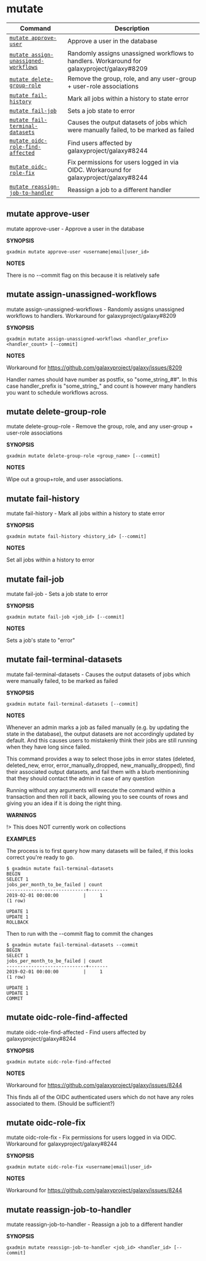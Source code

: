 # mutate

Command | Description
------- | -----------
[`mutate approve-user`](#mutate-approve-user) | Approve a user in the database
[`mutate assign-unassigned-workflows`](#mutate-assign-unassigned-workflows) | Randomly assigns unassigned workflows to handlers. Workaround for galaxyproject/galaxy#8209
[`mutate delete-group-role`](#mutate-delete-group-role) | Remove the group, role, and any user-group + user-role associations
[`mutate fail-history`](#mutate-fail-history) | Mark all jobs within a history to state error
[`mutate fail-job`](#mutate-fail-job) | Sets a job state to error
[`mutate fail-terminal-datasets`](#mutate-fail-terminal-datasets) | Causes the output datasets of jobs which were manually failed, to be marked as failed
[`mutate oidc-role-find-affected`](#mutate-oidc-role-find-affected) | Find users affected by galaxyproject/galaxy#8244
[`mutate oidc-role-fix`](#mutate-oidc-role-fix) | Fix permissions for users logged in via OIDC. Workaround for galaxyproject/galaxy#8244
[`mutate reassign-job-to-handler`](#mutate-reassign-job-to-handler) | Reassign a job to a different handler

## mutate approve-user

mutate approve-user -  Approve a user in the database

**SYNOPSIS**

    gxadmin mutate approve-user <username|email|user_id>

**NOTES**

There is no --commit flag on this because it is relatively safe


## mutate assign-unassigned-workflows

mutate assign-unassigned-workflows -  Randomly assigns unassigned workflows to handlers. Workaround for galaxyproject/galaxy#8209

**SYNOPSIS**

    gxadmin mutate assign-unassigned-workflows <handler_prefix> <handler_count> [--commit]

**NOTES**

Workaround for https://github.com/galaxyproject/galaxy/issues/8209

Handler names should have number as postfix, so "some_string_##". In
this case handler_prefix is "some_string_" and count is however many
handlers you want to schedule workflows across.


## mutate delete-group-role

mutate delete-group-role -  Remove the group, role, and any user-group + user-role associations

**SYNOPSIS**

    gxadmin mutate delete-group-role <group_name> [--commit]

**NOTES**

Wipe out a group+role, and user associations.


## mutate fail-history

mutate fail-history -  Mark all jobs within a history to state error

**SYNOPSIS**

    gxadmin mutate fail-history <history_id> [--commit]

**NOTES**

Set all jobs within a history to error


## mutate fail-job

mutate fail-job -  Sets a job state to error

**SYNOPSIS**

    gxadmin mutate fail-job <job_id> [--commit]

**NOTES**

Sets a job's state to "error"


## mutate fail-terminal-datasets

mutate fail-terminal-datasets -  Causes the output datasets of jobs which were manually failed, to be marked as failed

**SYNOPSIS**

    gxadmin mutate fail-terminal-datasets [--commit]

**NOTES**

Whenever an admin marks a job as failed manually (e.g. by updating the
state in the database), the output datasets are not accordingly updated
by default. And this causes users to mistakenly think their jobs are
still running when they have long since failed.

This command provides a way to select those jobs in error states
(deleted, deleted_new, error, error_manually_dropped,
new_manually_dropped), find their associated output datasets, and fail
them with a blurb mentionining that they should contact the admin in
case of any question

Running without any arguments will execute the command within a
transaction and then roll it back, allowing you to see counts of rows
and giving you an idea if it is doing the right thing.

**WARNINGS**

!> This does NOT currently work on collections

**EXAMPLES**

The process is to first query how many datasets will be failed, if this looks correct you're ready to go.

    $ gxadmin mutate fail-terminal-datasets
    BEGIN
    SELECT 1
    jobs_per_month_to_be_failed | count
    -----------------------------+-------
    2019-02-01 00:00:00         |     1
    (1 row)

    UPDATE 1
    UPDATE 1
    ROLLBACK

Then to run with the --commit flag to commit the changes

    $ gxadmin mutate fail-terminal-datasets --commit
    BEGIN
    SELECT 1
    jobs_per_month_to_be_failed | count
    -----------------------------+-------
    2019-02-01 00:00:00         |     1
    (1 row)

    UPDATE 1
    UPDATE 1
    COMMIT


## mutate oidc-role-find-affected

mutate oidc-role-find-affected -  Find users affected by galaxyproject/galaxy#8244

**SYNOPSIS**

    gxadmin mutate oidc-role-find-affected

**NOTES**

Workaround for https://github.com/galaxyproject/galaxy/issues/8244

This finds all of the OIDC authenticated users which do not have any
roles associated to them. (Should be sufficient?)


## mutate oidc-role-fix

mutate oidc-role-fix -  Fix permissions for users logged in via OIDC. Workaround for galaxyproject/galaxy#8244

**SYNOPSIS**

    gxadmin mutate oidc-role-fix <username|email|user_id>

**NOTES**

Workaround for https://github.com/galaxyproject/galaxy/issues/8244


## mutate reassign-job-to-handler

mutate reassign-job-to-handler -  Reassign a job to a different handler

**SYNOPSIS**

    gxadmin mutate reassign-job-to-handler <job_id> <handler_id> [--commit]

